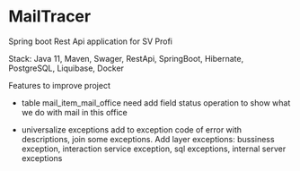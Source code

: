 # MailTracer
Spring boot Rest Api application for SV Profi

Stack: Java 11, Maven, Swager, RestApi, SpringBoot, Hibernate, PostgreSQL, Liquibase, Docker


Features to improve project
- table mail_item_mail_office need add field status operation to show what we do with mail in this office

- universalize exceptions add to exception code of error with descriptions, join some exceptions.
Add layer exceptions: bussiness exception, interaction service exception, sql exceptions, internal server exceptions